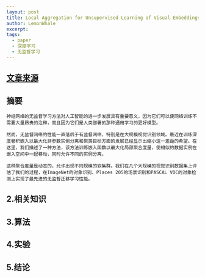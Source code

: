 ```yaml
---
layout: post
title: Local Aggregation for Unsupervised Learning of Visual Embeddings
author: LemonWhale
excerpt: 
tags:
  - paper
  - 深度学习
  - 无监督学习
---
```

## [文章来源](https://arxiv.org/abs/1903.12355)

## 摘要
	神经网络的无监督学习方法对人工智能的进一步发展具有重要意义，因为它们可以使网络训练不需要大量昂贵的注释，而且因为它们是人类部署的那种通用学习的更好模型。

	然而，无监督网络的性能一直落后于有监督网络，特别是在大规模视觉识别领域。最近在训练深度卷积嵌入以最大化非参数实例分离和聚类目标方面的发展已经显示出缩小这一差距的希望。在这里，我们描述了一种方法，该方法训练嵌入函数以最大化局部聚合度量，使相似的数据实例在嵌入空间中一起移动，同时允许不同的实例分离。

	这种聚合度量是动态的，允许出现不同规模的软集群。我们在几个大规模的视觉识别数据集上评估了我们的过程，在ImageNet的对象识别、Places 205的场景识别和PASCAL VOC的对象检测上实现了最先进的无监督迁移学习性能。
## 2.相关知识

## 3.算法

## 4.实验

## 5.结论